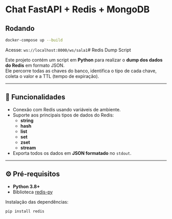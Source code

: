 # Chat FastAPI + Redis + MongoDB

## Rodando

```bash
docker-compose up --build
```

Acesse: `ws://localhost:8000/ws/sala1`# Redis Dump Script

Este projeto contém um script em **Python** para realizar o **dump dos dados do Redis** em formato JSON.  
Ele percorre todas as chaves do banco, identifica o tipo de cada chave, coleta o valor e a TTL (tempo de expiração).

---

## 📌 Funcionalidades

- Conexão com Redis usando variáveis de ambiente.
- Suporte aos principais tipos de dados do Redis:
  - **string**
  - **hash**
  - **list**
  - **set**
  - **zset**
  - **stream**
- Exporta todos os dados em **JSON formatado** no `stdout`.

---

## ⚙️ Pré-requisitos

- **Python 3.8+**
- Biblioteca [redis-py](https://pypi.org/project/redis/)

Instalação das dependências:

```bash
pip install redis
